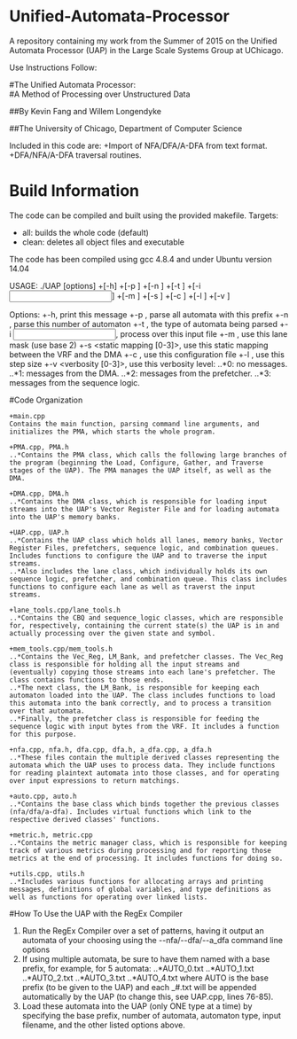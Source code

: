 # Unified-Automata-Processor
A repository containing my work from the Summer of 2015 on the Unified Automata Processor (UAP) in the Large Scale Systems Group at UChicago.

Use Instructions Follow:


 #The Unified Automata Processor: 		
 #A Method of Processing over Unstructured Data	

 ##By Kevin Fang and Willem Longendyke		

##The University of Chicago, Department of Computer Science		


Included in this code are:
	+Import of NFA/DFA/A-DFA from text format.
	+DFA/NFA/A-DFA traversal routines.

Build Information
=================

The code can be compiled and built using the provided makefile. 
Targets:
+ all: builds the whole code (default)
+ clean: deletes all object files and executable

The code has been compiled using gcc 4.8.4 and under Ubuntu version 14.04

USAGE:
./UAP [options]
	+[-h]
	+[-p <automaton prefix>]
	+[-n <number of automata>]
	+[-t <automata type>]
	+[-i <input filename>]
	+[-m <lane mask>]
	+[-s <static mapping>]
	+[-c <configuration filename>]
	+[-l <step size>]
	+[-v <verbosity level>]

Options:
	+-h,				 print this message
	+-p <automaton prefix>,		 parse all automata with this prefix
	+-n <number of automata>,	 parse this number of automaton
	+-t <automata type>,		 the type of automata being parsed
	+-i <input filename>,		 process over this input file
	+-m <lane mask>,		 use this lane mask (use base 2)
	+-s <static mapping [0-3]>,	 use this static mapping between the VRF and the DMA
	+-c <configuration filename>,	 use this configuration file
	+-l <step size>,		 use this step size
	+-v <verbosity [0-3]>,		 use this verbosity level:
						 ..*0: no messages.
						 ..*1: messages from the DMA.
						 ..*2: messages from the prefetcher.
						 ..*3: messages from the sequence logic.

#Code Organization

	+main.cpp
	Contains the main function, parsing command line arguments, and initializes the PMA, which starts the whole program.

	+PMA.cpp, PMA.h
	..*Contains the PMA class, which calls the following large branches of the program (beginning the Load, Configure, Gather, and Traverse stages of the UAP). The PMA manages the UAP itself, as well as the DMA.

	+DMA.cpp, DMA.h
	..*Contains the DMA class, which is responsible for loading input streams into the UAP's Vector Register File and for loading automata into the UAP's memory banks.

	+UAP.cpp, UAP.h
	..*Contains the UAP class which holds all lanes, memory banks, Vector Register Files, prefetchers, sequence logic, and combination queues. Includes functions to configure the UAP and to traverse the input streams. 
	..*Also includes the lane class, which individually holds its own sequence logic, prefetcher, and combination queue. This class includes functions to configure each lane as well as traverst the input streams.

	+lane_tools.cpp/lane_tools.h
	..*Contains the CBQ and sequence_logic classes, which are responsible for, respectively, containing the current state(s) the UAP is in and actually processing over the given state and symbol.

	+mem_tools.cpp/mem_tools.h
	..*Contains the Vec_Reg, LM_Bank, and prefetcher classes. The Vec_Reg class is responsible for holding all the input streams and (eventually) copying those streams into each lane's prefetcher. The class contains functions to those ends.
	..*The next class, the LM_Bank, is responsible for keeping each automaton loaded into the UAP. The class includes functions to load this automata into the bank correctly, and to process a transition over that automata.
	..*Finally, the prefetcher class is responsible for feeding the sequence logic with input bytes from the VRF. It includes a function for this purpose.

	+nfa.cpp, nfa.h, dfa.cpp, dfa.h, a_dfa.cpp, a_dfa.h
	..*These files contain the multiple derived classes representing the automata which the UAP uses to process data. They include functions for reading plaintext automata into those classes, and for operating over input expressions to return matchings.
	
	+auto.cpp, auto.h
	..*Contains the base class which binds together the previous classes (nfa/dfa/a-dfa). Includes virtual functions which link to the respective derived classes' functions.

	+metric.h, metric.cpp
	..*Contains the metric manager class, which is responsible for keeping track of various metrics during processing and for reporting those metrics at the end of processing. It includes functions for doing so.

	+utils.cpp, utils.h
	..*Includes various functions for allocating arrays and printing messages, definitions of global variables, and type definitions as well as functions for operating over linked lists.

#How To Use the UAP with the RegEx Compiler

1. Run the RegEx Compiler over a set of patterns, having it output an automata of your choosing using the --nfa/--dfa/--a_dfa command line options
2. If using multiple automata, be sure to have them named with a base prefix, for example, for 5 automata:
	..*AUTO_0.txt
	..*AUTO_1.txt
	..*AUTO_2.txt
	..*AUTO_3.txt
	..*AUTO_4.txt
where AUTO is the base prefix (to be given to the UAP) and each _#.txt will be appended automatically by the UAP (to change this, see UAP.cpp, lines 76-85).
3. Load these automata into the UAP (only ONE type at a time) by specifying the base prefix, number of automata, automaton type, input filename, and the other listed options above.
